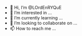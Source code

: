 - 👋 Hi, I’m @LOrdEnRYQuE
- 👀 I’m interested in ...
- 🌱 I’m currently learning ...
- 💞️ I’m looking to collaborate on ...
- 📫 How to reach me ...

<!---
LOrdEnRYQuE/LOrdEnRYQuE is a ✨ special ✨ repository because its `README.md` (this file) appears on your GitHub profile.
You can click the Preview link to take a look at your changes.
--->
